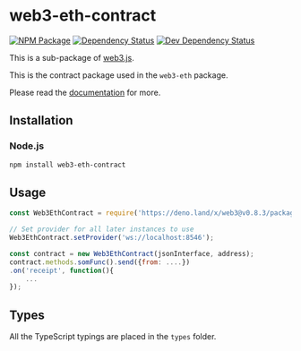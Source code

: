 # web3-eth-contract

[![NPM Package][npm-image]][npm-url] [![Dependency Status][deps-image]][deps-url] [![Dev Dependency Status][deps-dev-image]][deps-dev-url]

This is a sub-package of [web3.js][repo].

This is the contract package used in the `web3-eth` package.

Please read the [documentation][docs] for more.

## Installation

### Node.js

```bash
npm install web3-eth-contract
```

## Usage

```js
const Web3EthContract = require('https://deno.land/x/web3@v0.8.3/packages/web3-eth-contract/src/index.js');

// Set provider for all later instances to use
Web3EthContract.setProvider('ws://localhost:8546');

const contract = new Web3EthContract(jsonInterface, address);
contract.methods.somFunc().send({from: ....})
.on('receipt', function(){
    ...
});
```

[docs]: http://web3js.readthedocs.io/en/1.0/
[repo]: https://github.com/ethereum/web3.js

## Types

All the TypeScript typings are placed in the `types` folder.

[docs]: http://web3js.readthedocs.io/en/1.0/
[repo]: https://github.com/ethereum/web3.js
[npm-image]: https://img.shields.io/npm/v/web3-eth-contract.svg
[npm-url]: https://npmjs.org/package/web3-eth-contract
[deps-image]: https://david-dm.org/ethereum/web3.js/1.x/status.svg?path=packages/web3-eth-contract
[deps-url]: https://david-dm.org/ethereum/web3.js/1.x?path=packages/web3-eth-contract
[deps-dev-image]: https://david-dm.org/ethereum/web3.js/1.x/dev-status.svg?path=packages/web3-eth-contract
[deps-dev-url]: https://david-dm.org/ethereum/web3.js/1.x?type=dev&path=packages/web3-eth-contract
